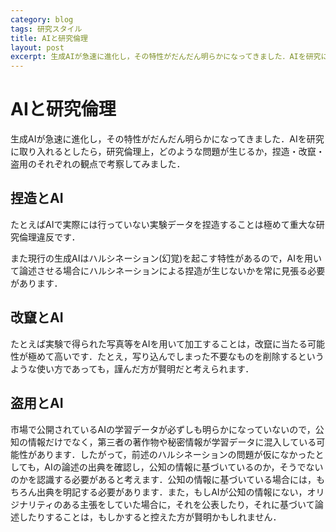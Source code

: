 ```yaml
---
category: blog
tags: 研究スタイル
title: AIと研究倫理
layout: post
excerpt: 生成AIが急速に進化し，その特性がだんだん明らかになってきました．AIを研究に取り入れるとしたら，研究倫理上，どのような問題が生じるか，捏造・改竄・盗用のそれぞれの観点で考察してみました．
---
```

# AIと研究倫理

生成AIが急速に進化し，その特性がだんだん明らかになってきました．AIを研究に取り入れるとしたら，研究倫理上，どのような問題が生じるか，捏造・改竄・盗用のそれぞれの観点で考察してみました．

## 捏造とAI

たとえばAIで実際には行っていない実験データを捏造することは極めて重大な研究倫理違反です．

また現行の生成AIはハルシネーション(幻覚)を起こす特性があるので，AIを用いて論述させる場合にハルシネーションによる捏造が生じないかを常に見張る必要があります．

## 改竄とAI

たとえば実験で得られた写真等をAIを用いて加工することは，改竄に当たる可能性が極めて高いです．たとえ，写り込んでしまった不要なものを削除するというような使い方であっても，謹んだ方が賢明だと考えられます．

## 盗用とAI

市場で公開されているAIの学習データが必ずしも明らかになっていないので，公知の情報だけでなく，第三者の著作物や秘密情報が学習データに混入している可能性があります．したがって，前述のハルシネーションの問題が仮になかったとしても，AIの論述の出典を確認し，公知の情報に基づいているのか，そうでないのかを認識する必要があると考えます．公知の情報に基づいている場合には，もちろん出典を明記する必要があります．また，もしAIが公知の情報にない，オリジナリティのある主張をしていた場合に，それを公表したり，それに基づいて論述したりすることは，もしかすると控えた方が賢明かもしれません．


